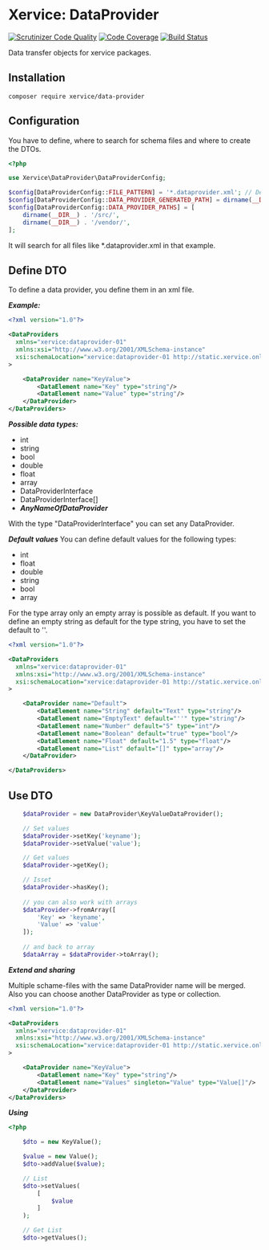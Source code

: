 Xervice: DataProvider
====

[![Scrutinizer Code Quality](https://scrutinizer-ci.com/g/xervice/data-provider/badges/quality-score.png?b=master)](https://scrutinizer-ci.com/g/xervice/data-provider/?branch=master)
[![Code Coverage](https://scrutinizer-ci.com/g/xervice/data-provider/badges/coverage.png?b=master)](https://scrutinizer-ci.com/g/xervice/data-provider/?branch=master)
[![Build Status](https://travis-ci.org/xervice/data-provider.svg?branch=master)](https://travis-ci.org/xervice/data-provider)


Data transfer objects for xervice packages.

Installation
------------------
```
composer require xervice/data-provider
```

Configuration
-------------------
You have to define, where to search for schema files and where to create the DTOs.
```php
<?php

use Xervice\DataProvider\DataProviderConfig;

$config[DataProviderConfig::FILE_PATTERN] = '*.dataprovider.xml'; // Default: *.dataprovider.xml
$config[DataProviderConfig::DATA_PROVIDER_GENERATED_PATH] = dirname(__DIR__) . '/src/Generated';
$config[DataProviderConfig::DATA_PROVIDER_PATHS] = [
    dirname(__DIR__) . '/src/',
    dirname(__DIR__) . '/vendor/',
];
```

It will search for all files like *.dataprovider.xml in that example.


Define DTO
-------------------
To define a data provider, you define them in an xml file.

***Example:***
```xml
<?xml version="1.0"?>

<DataProviders
  xmlns="xervice:dataprovider-01"
  xmlns:xsi="http://www.w3.org/2001/XMLSchema-instance"
  xsi:schemaLocation="xervice:dataprovider-01 http://static.xervice.online/schema/dataprovider.schema.xsd"
>

    <DataProvider name="KeyValue">
        <DataElement name="Key" type="string"/>
        <DataElement name="Value" type="string"/>
    </DataProvider>
</DataProviders>
```

***Possible data types:***
* int
* string
* bool
* double
* float
* array
* DataProviderInterface
* DataProviderInterface[]
* ___AnyNameOfDataProvider___

With the type "DataProviderInterface" you can set any DataProvider.


***Default values***
You can define default values for the following types:
* int
* float
* double
* string
* bool
* array

For the type array only an empty array is possible as default.
If you want to define an empty string as default for the type string, you have to set the default to ''.

```xml
<?xml version="1.0"?>

<DataProviders
  xmlns="xervice:dataprovider-01"
  xmlns:xsi="http://www.w3.org/2001/XMLSchema-instance"
  xsi:schemaLocation="xervice:dataprovider-01 http://static.xervice.online/schema/dataprovider.schema.xsd"
>

    <DataProvider name="Default">
        <DataElement name="String" default="Text" type="string"/>
        <DataElement name="EmptyText" default="''" type="string"/>
        <DataElement name="Number" default="5" type="int"/>
        <DataElement name="Boolean" default="true" type="bool"/>
        <DataElement name="Float" default="1.5" type="float"/>
        <DataElement name="List" default="[]" type="array"/>
    </DataProvider>

</DataProviders>
```


Use DTO
--------

```php
    $dataProvider = new DataProvider\KeyValueDataProvider();

    // Set values
    $dataProvider->setKey('keyname');
    $dataProvider->setValue('value');

    // Get values
    $dataProvider->getKey();

    // Isset
    $dataProvider->hasKey();
    
    // you can also work with arrays
    $dataProvider->fromArray([
        'Key' => 'keyname',
        'Value' => 'value'
    ]);
    
    // and back to array
    $dataArray = $dataProvider->toArray();


```

***Extend and sharing***

Multiple schame-files with the same DataProvider name will be merged. Also you can choose another DataProvider as type or collection.

```xml
<?xml version="1.0"?>

<DataProviders
  xmlns="xervice:dataprovider-01"
  xmlns:xsi="http://www.w3.org/2001/XMLSchema-instance"
  xsi:schemaLocation="xervice:dataprovider-01 http://static.xervice.online/schema/dataprovider.schema.xsd"
>

    <DataProvider name="KeyValue">
        <DataElement name="Key" type="string"/>
        <DataElement name="Values" singleton="Value" type="Value[]"/>
    </DataProvider>
</DataProviders>
```

***Using***
```php
<?php

    $dto = new KeyValue();

    $value = new Value();
    $dto->addValue($value);

    // List
    $dto->setValues(
        [
            $value
        ]
    );

    // Get List
    $dto->getValues();
```